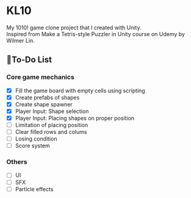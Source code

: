 # KL10
My 1010! game clone project that I created with Unity.<br>
Inspired from Make a Tetris-style Puzzler in Unity course on Udemy by Wilmer Lin.

## 📝To-Do List
### Core game mechanics
- [x] Fill the game board with empty cells using scripting
- [x] Create prefabs of shapes
- [x] Create shape spawner
- [x] Player Input: Shape selection
- [x] Player Input: Placing shapes on proper position
- [ ] Limitation of placing position
- [ ] Clear filled rows and colums
- [ ] Losing condition
- [ ] Score system
### Others
- [ ] UI
- [ ] SFX
- [ ] Particle effects
